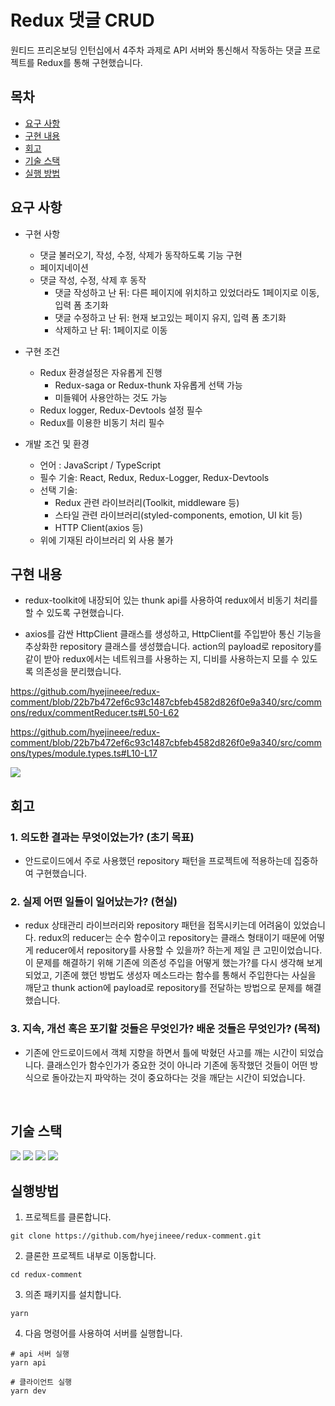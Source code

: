 # Redux 댓글 CRUD
원티드 프리온보딩 인턴십에서 4주차 과제로 API 서버와 통신해서 작동하는 댓글 프로젝트를 Redux를 통해 구현했습니다.

## 목차
- [요구 사항](#1)
- [구현 내용](#2)
- [회고](#3)
- [기술 스택](#4)
- [실행 방법](#5)

## 요구 사항
* 구현 사항 
    - 댓글 불러오기, 작성, 수정, 삭제가 동작하도록 기능 구현
    - 페이지네이션
    - 댓글 작성, 수정, 삭제 후 동작
        - 댓글 작성하고 난 뒤: 다른 페이지에 위치하고 있었더라도 1페이지로 이동, 입력 폼 초기화
        - 댓글 수정하고 난 뒤: 현재 보고있는 페이지 유지, 입력 폼 초기화
        - 삭제하고 난 뒤: 1페이지로 이동

* 구현 조건
    - Redux 환경설정은 자유롭게 진행
        - Redux-saga or Redux-thunk 자유롭게 선택 가능
        - 미들웨어 사용안하는 것도 가능
    - Redux logger, Redux-Devtools 설정 필수
    - Redux를 이용한 비동기 처리 필수

* 개발 조건 및 환경 
    - 언어 : JavaScript / TypeScript
    - 필수 기술: React, Redux, Redux-Logger, Redux-Devtools
    - 선택 기술:
        - Redux 관련 라이브러리(Toolkit, middleware 등)
        - 스타일 관련 라이브러리(styled-components, emotion, UI kit 등)
        - HTTP Client(axios 등)
    - 위에 기재된 라이브러리 외 사용 불가



## 구현 내용  <a id="2"></a>
- redux-toolkit에 내장되어 있는 thunk api를 사용하여 redux에서 비동기 처리를 할 수 있도록 구현했습니다. 

- axios를 감싼 HttpClient 클래스를 생성하고, HttpClient를 주입받아 통신 기능을 추상화한 repository 클래스를 생성했습니다. action의 payload로 repository를 같이 받아 redux에서는 네트워크를 사용하는 지, 디비를 사용하는지 모를 수 있도록 의존성을 분리했습니다. 

https://github.com/hyejineee/redux-comment/blob/22b7b472ef6c93c1487cbfeb4582d826f0e9a340/src/commons/redux/commentReducer.ts#L50-L62

https://github.com/hyejineee/redux-comment/blob/22b7b472ef6c93c1487cbfeb4582d826f0e9a340/src/commons/types/module.types.ts#L10-L17

![](./gif/search.gif)
<br/>

## 회고 <a id="3"></a>
### 1. 의도한 결과는 무엇이었는가? (초기 목표)
- 안드로이드에서 주로 사용했던 repository 패턴을 프로젝트에 적용하는데 집중하여 구현했습니다. 
### 2. 실제 어떤 일들이 일어났는가? (현실)
- redux 상태관리 라이브러리와 repository 패턴을 접목시키는데 어려움이 있었습니다. redux의 reducer는 순수 함수이고 repository는 클래스 형태이기 때문에 어떻게 reducer에서 repository를 사용할 수 있을까? 하는게 제일 큰 고민이었습니다. 이 문제를 해결하기 위해 기존에 의존성 주입을 어떻게 했는가?를 다시 생각해 보게 되었고, 기존에 했던 방법도 생성자 메소드라는 함수를 통해서 주입한다는 사실을 깨닫고 thunk action에 payload로 repository를 전달하는 방법으로 문제를 해결했습니다.

### 3. 지속, 개선 혹은 포기할 것들은 무엇인가? 배운 것들은 무엇인가? (목적)
- 기존에 안드로이드에서 객체 지향을 하면서 틀에 박혔던 사고를 깨는 시간이 되었습니다. 클래스인가 함수인가가 중요한 것이 아니라 기존에 동작했던 것들이 어떤 방식으로 돌아갔는지 파악하는 것이 중요하다는 것을 깨닫는 시간이 되었습니다.

<br/>

## 기술 스택 <a id="4"></a>

<img src="https://img.shields.io/badge/React-61DAFB?style=for-the-badge&logo=React&logoColor=white" > <img src="https://img.shields.io/badge/TypeScript-3178C6?style=for-the-badge&logo=TypeScript&logoColor=white" > <img src="https://img.shields.io/badge/styledcomponents-DB7093?style=for-the-badge&logo=styledcomponents&logoColor=white" > <img src="https://img.shields.io/badge/Redux-764ABC?style=for-the-badge&logo=Redux&logoColor=white" > 

## 실행방법 <a id="5"></a>

1. 프로젝트를 클론합니다.
```
git clone https://github.com/hyejineee/redux-comment.git
```
2. 클론한 프로젝트 내부로 이동합니다. 
```
cd redux-comment
```
3. 의존 패키지를 설치합니다. 
```
yarn
```
4. 다음 명령어를 사용하여 서버를 실행합니다.
```
# api 서버 실행 
yarn api

# 클라이언트 실행
yarn dev 
```


